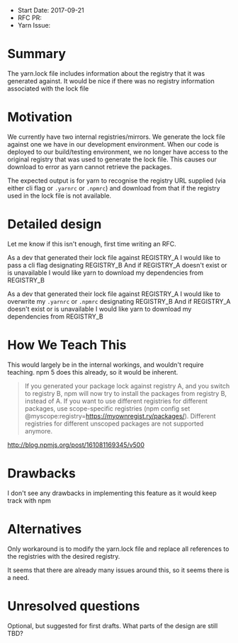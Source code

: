 - Start Date: 2017-09-21
- RFC PR:
- Yarn Issue:

# Summary

The yarn.lock file includes information about the registry that it was generated against. It would
be nice if there was no registry information associated with the lock file

# Motivation

We currently have two internal registries/mirrors. We generate the lock file against one we have in
our development environment. When our code is deployed to our build/testing environment, we
no longer have access to the original registry that was used to generate the lock file. This causes
our download to error as yarn cannot retrieve the packages.

The expected output is for yarn to recognise the registry URL supplied (via either cli flag or
`.yarnrc` or `.npmrc`) and download from that if the registry used in the lock file is not available.


# Detailed design

Let me know if this isn't enough, first time writing an RFC.


As a dev that generated their lock file against REGISTRY_A
I would like to pass a cli flag designating REGISTRY_B
And if REGISTRY_A doesn't exist or is unavailable
I would like yarn to download my dependencies from REGISTRY_B

As a dev that generated their lock file against REGISTRY_A
I would like to overwrite my `.yarnrc` or `.npmrc` designating REGISTRY_B
And if REGISTRY_A doesn't exist or is unavailable
I would like yarn to download my dependencies from REGISTRY_B

# How We Teach This

This would largely be in the internal workings, and wouldn't require teaching. npm 5 does this
already, so it would be inherent.

> If you generated your package lock against registry A, and you switch to registry B, npm will now try to install the packages from registry B, instead of A. If you want to use different registries for different packages, use scope-specific registries (npm config set @myscope:registry=https://myownregist.ry/packages/). Different registries for different unscoped packages are not supported anymore.

http://blog.npmjs.org/post/161081169345/v500

# Drawbacks

I don't see any drawbacks in implementing this feature as it would keep track with npm

# Alternatives

Only workaround is to modify the yarn.lock file and replace all references to the registries with
the desired registry.

It seems that there are already many issues around this, so it seems there is a need.

# Unresolved questions

Optional, but suggested for first drafts. What parts of the design are still
TBD?

